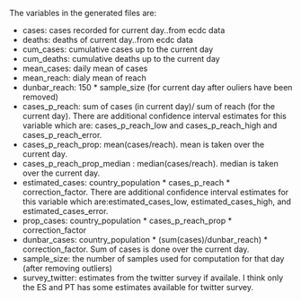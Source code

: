 The variables in the generated files are:  
- cases: cases recorded for current day..from ecdc data
- deaths: deaths of current day..from ecdc data
- cum_cases: cumulative cases up to the current day
- cum_deaths: cumulative deaths up to the current day
- mean_cases: daily mean of cases  
- mean_reach: dialy mean of reach
- dunbar_reach: 150 * sample_size (for current day after ouliers have
been removed)
- cases_p_reach: sum of cases (in current day)/ sum of reach (for
the current day). There are additional confidence interval estimates for
this variable which are: cases_p_reach_low and cases_p_reach_high and cases_p_reach_error.
- cases_p_reach_prop: mean(cases/reach). mean is taken over the current day.
- cases_p_reach_prop_median : median(cases/reach). median is taken over the current day.
- estimated_cases: country_population * cases_p_reach *
correction_factor. There are additional confidence interval estimates
for this variable which are:estimated_cases_low, estimated_cases_high,
and estimated_cases_error.
- prop_cases: country_population * cases_p_reach_prop * correction_factor
- dunbar_cases: country_population * (sum(cases)/dunbar_reach) *
correction_factor. Sum of cases is done over the current day.
- sample_size: the number of samples used for computation for that day
(after removing outliers)
- survey_twitter: estimates from the twitter survey if availale. I think
only the ES and PT has some estimates available for twitter survey.
